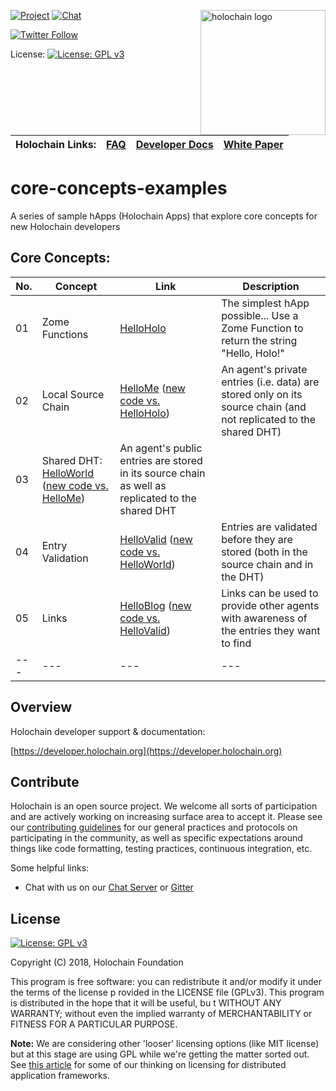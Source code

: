 <a href="http://holochain.org"><img align="right" width="200" src="https://github.com/holochain/org/blob/master/logo/holochain_logo.png?raw=true" alt="holochain logo" /></a>

[![Project](https://img.shields.io/badge/project-holochain-blue.svg?style=flat-square)](http://holochain.org/)
[![Chat](https://img.shields.io/badge/chat-chat%2eholochain%2enet-blue.svg?style=flat-square)](https://chat.holochain.org)

[![Twitter Follow](https://img.shields.io/twitter/follow/holochain.svg?style=social&label=Follow)](https://twitter.com/holochain)

License: [![License: GPL v3](https://img.shields.io/badge/License-GPL%20v3-blue.svg)](http://www.gnu.org/licenses/gpl-3.0)

<br/>

| Holochain Links: | [FAQ](https://developer.holochain.org/guide/latest/faq.html) | [Developer Docs](https://developer.holochain.org) | [White Paper](https://github.com/holochain/holochain-proto/blob/whitepaper/holochain.pdf) |
|---|---|---|---|

# core-concepts-examples
A series of sample hApps (Holochain Apps) that explore core concepts for new Holochain developers

## Core Concepts:
| No. | Concept | Link | Description|
|---|---|---|---|
| 01 | Zome Functions | [HelloHolo](https://github.com/holochain/core-concepts-examples) | The simplest hApp possible... Use a Zome Function to return the string "Hello, Holo!" |
| 02 | Local Source Chain | [HelloMe](https://github.com/holochain/core-concepts-examples/tree/02-HelloMe) ([new code vs. HelloHolo](https://github.com/holochain/core-concepts-examples/compare/02-HelloMe)) | An agent's private entries (i.e. data) are stored only on its source chain (and not replicated to the shared DHT) |
| 03 | Shared DHT: [HelloWorld](https://github.com/holochain/core-concepts-examples/tree/03-HelloWorld) ([new code vs. HelloMe](https://github.com/holochain/core-concepts-examples/compare/02-HelloMe...03-HelloWorld)) |  An agent's public entries are stored in its source chain as well as replicated to the shared DHT |
| 04 | Entry Validation | [HelloValid](https://github.com/holochain/core-concepts-examples/tree/04-HelloValid) ([new code vs. HelloWorld](https://github.com/holochain/core-concepts-examples/compare/03-HelloWorld...04-HelloValid)) | Entries are validated before they are stored (both in the source chain and in the DHT) |
| 05 | Links | [HelloBlog](https://github.com/holochain/core-concepts-examples/tree/05-HelloBlog) ([new code vs. HelloValid](https://github.com/holochain/core-concepts-examples/compare/04-HelloValid...05-HelloBlog)) | Links can be used to provide other agents with awareness of the entries they want to find |
|---|---|---|---|

## Overview

Holochain developer support & documentation:

[https://developer.holochain.org](https://developer.holochain.org)

## Contribute
Holochain is an open source project.  We welcome all sorts of participation and are actively working on increasing surface area to accept it.  Please see our [contributing guidelines](/CONTRIBUTING.md) for our general practices and protocols on participating in the community, as well as specific expectations around things like code formatting, testing practices, continuous integration, etc.

Some helpful links:

* Chat with us on our [Chat Server](https://chat.holochain.org) or [Gitter](https://gitter.im/metacurrency/holochain)


## License
[![License: GPL v3](https://img.shields.io/badge/License-GPL%20v3-blue.svg)](http://www.gnu.org/licenses/gpl-3.0)

Copyright (C) 2018, Holochain Foundation

This program is free software: you can redistribute it and/or modify it under the terms of the license p
rovided in the LICENSE file (GPLv3).  This program is distributed in the hope that it will be useful, bu
t WITHOUT ANY WARRANTY; without even the implied warranty of MERCHANTABILITY or FITNESS FOR A PARTICULAR
 PURPOSE.

**Note:** We are considering other 'looser' licensing options (like MIT license) but at this stage are using GPL while we're getting the matter sorted out.  See [this article](https://medium.com/holochain/licensing-needs-for-truly-p2p-software-a3e0fa42be6c) for some of our thinking on licensing for distributed application frameworks.
